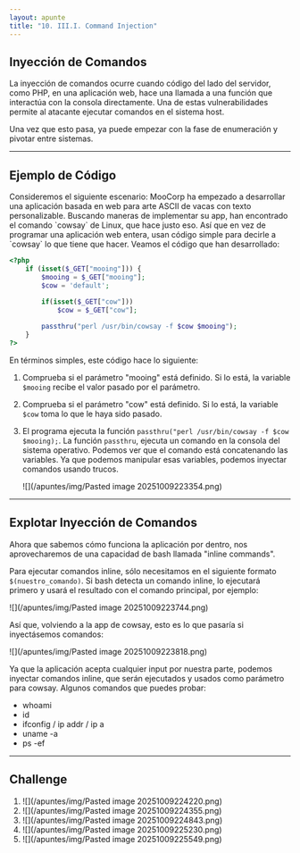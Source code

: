 ```yaml
---
layout: apunte
title: "10. III.I. Command Injection"
---
```


<h2>Inyección de Comandos</h2>
La inyección de comandos ocurre cuando código del lado del servidor, como PHP, en una aplicación web, hace una llamada a una función que interactúa con la consola directamente. Una de estas vulnerabilidades permite al atacante ejecutar comandos en el sistema host.

Una vez que esto pasa, ya puede empezar con la fase de enumeración y pivotar entre sistemas.

------------------
<h2>Ejemplo de Código</h2>
Consideremos el siguiente escenario: MooCorp ha empezado a desarrollar una aplicación basada en web para arte ASCII de vacas con texto personalizable. Buscando maneras de implementar su app, han encontrado el comando `cowsay` de Linux, que hace justo eso. Así que en vez de programar una aplicación web entera, usan código simple para decirle a `cowsay` lo que tiene que hacer. Veamos el código que han desarrollado:

```php
<?php
    if (isset($_GET["mooing"])) {
        $mooing = $_GET["mooing"];
        $cow = 'default';

        if(isset($_GET["cow"]))
            $cow = $_GET["cow"];
        
        passthru("perl /usr/bin/cowsay -f $cow $mooing");
    }
?>
```

En términos simples, este código hace lo siguiente:

1. Comprueba si el parámetro "mooing" está definido. Si lo está, la variable `$mooing` recibe el valor pasado por el parámetro.
2. Comprueba si el parámetro "cow" está definido. Si lo está, la variable `$cow` toma lo que le haya sido pasado.
3. El programa ejecuta la función `passthru("perl /usr/bin/cowsay -f $cow $mooing);`. La función `passthru`, ejecuta un comando en la consola del sistema operativo. Podemos ver que el comando está concatenando las variables. Ya que podemos manipular esas variables, podemos inyectar comandos usando trucos.
   
   ![](/apuntes/img/Pasted image 20251009223354.png)

----------------------
<h2>Explotar Inyección de Comandos</h2>
Ahora que sabemos cómo funciona la aplicación por dentro, nos aprovecharemos de una capacidad de bash llamada "inline commands".

Para ejecutar comandos inline, sólo necesitamos en el siguiente formato `$(nuestro_comando)`. Si bash detecta un comando inline, lo ejecutará primero y usará el resultado con el comando principal, por ejemplo:

![](/apuntes/img/Pasted image 20251009223744.png)

Así que, volviendo a la app de cowsay, esto es lo que pasaría si inyectásemos comandos:

![](/apuntes/img/Pasted image 20251009223818.png)

Ya que la aplicación acepta cualquier input por nuestra parte, podemos inyectar comandos inline, que serán ejecutados y usados como parámetro para cowsay. Algunos comandos que puedes probar:

- whoami
- id
- ifconfig / ip addr / ip a
- uname -a
- ps -ef

------------------------
<h2>Challenge</h2>

1. ![](/apuntes/img/Pasted image 20251009224220.png)
2. ![](/apuntes/img/Pasted image 20251009224355.png)
3. ![](/apuntes/img/Pasted image 20251009224843.png)
4. ![](/apuntes/img/Pasted image 20251009225230.png)
5. ![](/apuntes/img/Pasted image 20251009225549.png)
